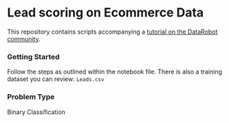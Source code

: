 # Lead scoring on Ecommerce Data

This repository contains scripts accompanying a [tutorial on the DataRobot community](https://community.datarobot.com/t5/resources/lead-scoring/ta-p/2422).

### Getting Started

Follow the steps as outlined within the notebook file. There is also a training dataset you can review: `Leads.csv`

### Problem Type
Binary Classification

